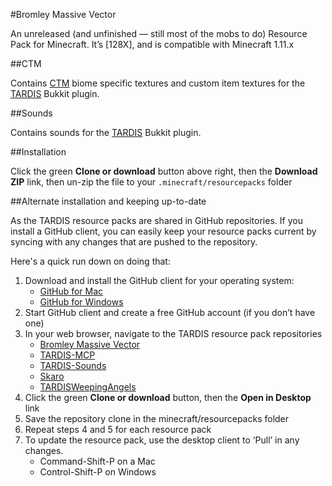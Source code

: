 #Bromley Massive Vector

An unreleased (and unfinished — still most of the mobs to do) Resource Pack for Minecraft. It’s [128X], and is compatible with Minecraft 1.11.x

##CTM

Contains [CTM](https://bitbucket.org/prupe/mcpatcher/downloads) biome specific textures and custom item textures for the [TARDIS](http://dev.bukkit.org/bukkit-plugins/tardis) Bukkit plugin.

##Sounds

Contains sounds for the [TARDIS](http://dev.bukkit.org/bukkit-plugins/tardis) Bukkit plugin.

##Installation

Click the green __Clone or download__ button above right, then the __Download ZIP__ link, then un-zip the file to your `.minecraft/resourcepacks` folder

##Alternate installation and keeping up-to-date

As the TARDIS resource packs are shared in GitHub repositories. If you install a GitHub client, you can easily keep your resource packs current by syncing with any changes that are pushed to the repository.

Here's a quick run down on doing that:

1. Download and install the GitHub client for your operating system:
   * [GitHub for Mac](https://mac.github.com/)
   * [GitHub for Windows](https://windows.github.com/)
2. Start GitHub client and create a free GitHub account (if you don’t have one)
3. In your web browser, navigate to the TARDIS resource pack repositories
   * [Bromley Massive Vector](https://github.com/eccentricdevotion/Bromley-Massive-Vector)
   * [TARDIS-MCP](https://github.com/eccentricdevotion/TARDIS-MCP)
   * [TARDIS-Sounds](https://github.com/eccentricdevotion/TARDIS-SoundResourcePack)
   * [Skaro](https://github.com/eccentricdevotion/Skaro)
   * [TARDISWeepingAngels](https://github.com/eccentricdevotion/TARDISWeepingAngels-Resource-Pack)
4. Click the green __Clone or download__ button, then the __Open in Desktop__ link
5. Save the repository clone in the minecraft/resourcepacks folder
6. Repeat steps 4 and 5 for each resource pack
7. To update the resource pack, use the desktop client to ‘Pull’ in any changes.
   * Command-Shift-P on a Mac
   * Control-Shift-P on Windows
